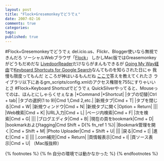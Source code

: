 ```yaml
---
layout: post
title: "Flock+Gresemonkeyでどうでぇ"
date: 2007-02-16
comments: true
categories:
tags:
published: true
---
```


#Flock+Gresemonkeyでどうでぇ
del.icio.us、Flickr、Blogger使いなら無視できんだろ
ソーシャルWebブラウザ「[Flock](http://www.flock.com/)」
しかしMac版ではGreasemonkeyがどうもだめだな
[LivedoorReader](http://la.ma.la/blog/diary_200604261407.htm)だけならがまんもできるが
[Going My Way経由](http://kengo.preston-net.com/archives/003066.shtml)で[Keyboard Shortcuts for Google Search](http://googlesystem.blogspot.com/2007/02/keyboard-shortcuts-for-google-search.html)なんてものを知らされた日にゃ
我慢も限度ってもんだ
ところが神はいるもんだね
[ここで](http://www.flock.com/node/4690)答えを教えてくれたさ
ライブラリ以下にあるgm_scripts/config.xmlのアクセス権限を755にすりゃいいとさ
#Flock+Keyboard Shortcutでどうでぇ
QuickSilverやってると、Mouseってのは、ほんとにしゃらくせぇなぁ
|*Command |*Shortcut|
|タブの切替|Ctrl + tab|
|タブの選択(1 to 9)|Cmd 1,Cmd 2,etc.|
|新規タブ|Cmd + T|
|タブを閉じる|Cmd + W|
|新規ウィンドウ|Cmd + N|
|新規タブに開く|Option + Return|
|||
|Web検索|Cmd + K|
|URL入力|Cmd + L|
|ページ内検索|Cmd + F|
|次を検索|Cmd + G|
|||
|ブログエディタ|Cmd + B|
|現在の頁をbookmark|Cmd + D|
|bookmarkおよびtagging|Cmd Shift + D{% fn_ref 1 %}|
|Bookmark管理を開く|Cmd + Shift + M|
|Photo Uploader|Cmd + Shift + U|
|||
|戻る|Cmd + [|
|進む|Cmd + ]|
|||
|.com補完|Cmd + Return|
|頁情報表示|Cmd + I|
|頁ソース表示|Cmd + U|
（Mac版抜粋）

{% footnotes %}
{% fn 自分の環境では動かなかった %}
{% endfootnotes %}
